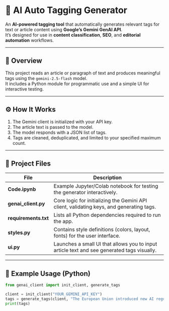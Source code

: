# 🧠 AI Auto Tagging Generator

An **AI-powered tagging tool** that automatically generates relevant tags for text or article content using **Google’s Gemini GenAI API**.  
It’s designed for use in **content classification**, **SEO**, and **editorial automation** workflows.

---

## 🚀 Overview

This project reads an article or paragraph of text and produces meaningful tags using the `gemini-2.5-flash` model.  
It includes a Python module for programmatic use and a simple UI for interactive testing.

---

## ⚙️ How It Works

1. The Gemini client is initialized with your API key.  
2. The article text is passed to the model.  
3. The model responds with a JSON list of tags.  
4. Tags are cleaned, deduplicated, and limited to your specified maximum count.

---

## 📂 Project Files

| File | Description |
|------|--------------|
| **Code.ipynb** | Example Jupyter/Colab notebook for testing the generator interactively. |
| **genai_client.py** | Core logic for initializing the Gemini API client, validating keys, and generating tags. |
| **requirements.txt** | Lists all Python dependencies required to run the app. |
| **styles.py** | Contains style definitions (colors, layout, fonts) for the user interface. |
| **ui.py** | Launches a small UI that allows you to input article text and see generated tags visually. |

---

## 🧠 Example Usage (Python)

```python
from genai_client import init_client, generate_tags

client = init_client("YOUR_GEMINI_API_KEY")
tags = generate_tags(client, "The European Union introduced new AI regulations.")
print(tags)
